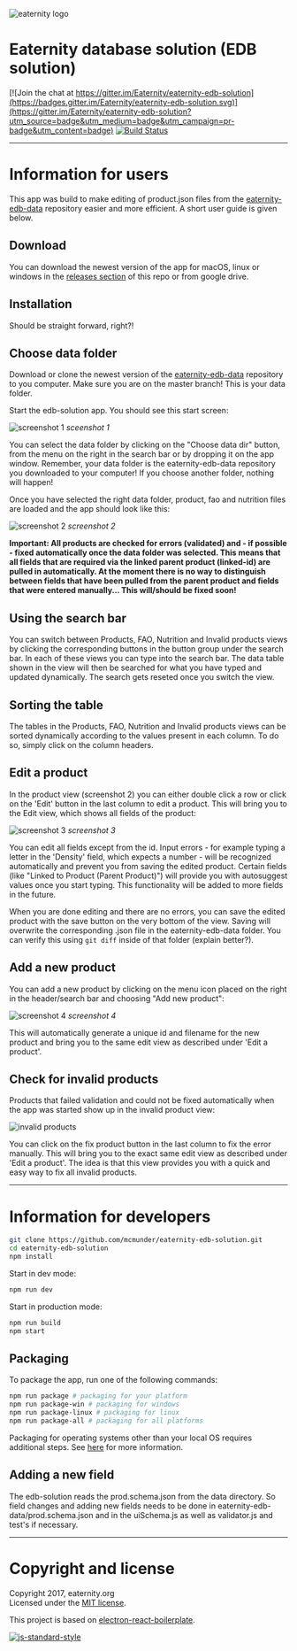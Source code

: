 ![eaternity logo](./docu/logo.png)
# Eaternity database solution (EDB solution)

[![Join the chat at https://gitter.im/Eaternity/eaternity-edb-solution](https://badges.gitter.im/Eaternity/eaternity-edb-solution.svg)](https://gitter.im/Eaternity/eaternity-edb-solution?utm_source=badge&utm_medium=badge&utm_campaign=pr-badge&utm_content=badge) [![Build Status](https://travis-ci.org/Eaternity/eaternity-edb-solution.svg?branch=develop)](https://travis-ci.org/Eaternity/eaternity-edb-solution)

---
# Information for users
This app was build to make editing of product.json files from the [eaternity-edb-data](https://github.com/Eaternity/eaternity-edb-data) repository easier and more efficient. A short user guide is given below.

## Download
You can download the newest version of the app for macOS, linux or windows in the [releases section](https://github.com/Eaternity/eaternity-edb-solution/releases) of this repo or from google drive.

## Installation
Should be straight forward, right?!

## Choose data folder
Download or clone the newest version of the [eaternity-edb-data](https://github.com/Eaternity/eaternity-edb-data) repository to you computer. Make sure you are on the master branch! This is your data folder.

Start the edb-solution app. You should see this start screen:

![screenshot 1](./docu/startscreen.png)
*sceenshot 1*

You can select the data folder by clicking on the "Choose data dir" button, from the menu on the right in the search bar or by dropping it on the app window. Remember, your data folder is the eaternity-edb-data repository you downloaded to your computer! If you choose another folder, nothing will happen!

Once you have selected the right data folder, product, fao and nutrition files are loaded and the app should look like this:

![screenshot 2](./docu/prods-loaded.png)
*screenshot 2*

__Important: All products are checked for errors (validated) and - if possible - fixed automatically once the data folder was selected. This means that all fields that are required via the linked parent product (linked-id) are pulled in automatically. At the moment there is no way to distinguish between fields that have been pulled from the parent product and fields that were entered manually... This will/should be fixed soon!__

## Using the search bar
You can switch between Products, FAO, Nutrition and Invalid products views by clicking the corresponding buttons in the button group under the search bar. In each of these views you can type into the search bar. The data table shown in the view will then be searched for what you have typed and updated dynamically. The search gets reseted once you switch the view.

## Sorting the table
The tables in the Products, FAO, Nutrition and Invalid products views can be sorted dynamically according to the values present in each column. To do so, simply click on the column headers.

## Edit a product
In the product view (screenshot 2) you can either double click a row or click on the 'Edit' button in the last column to edit a product. This will bring you to the Edit view, which shows all fields of the product:

![screenshot 3](./docu/edit-screen.png)
*screenshot 3*

You can edit all fields except from the id. Input errors - for example typing a letter in the 'Density' field, which expects a number - will be recognized automatically and prevent you from saving the edited product. Certain fields (like "Linked to Product (Parent Product)") will provide you with autosuggest values once you start typing. This functionality will be added to more fields in the future.

When you are done editing and there are no errors, you can save the edited product with the save button on the very bottom of the view. Saving will overwrite the corresponding .json file in the eaternity-edb-data folder. You can verify this using `git diff` inside of that folder (explain better?).

## Add a new product
You can add a new product by clicking on the menu icon placed on the right in the header/search bar and choosing "Add new product":

![screenshot 4](./docu/add-new-product.png)
*screenshot 4*

This will automatically generate a unique id and filename for the new product and bring you to the same edit view as described under 'Edit a product'.

## Check for invalid products
Products that failed validation and could not be fixed automatically when the app was started show up in the invalid product view:

![invalid products](./docu/invalid-prods.png)

You can click on the fix product button in the last column to fix the error manually. This will bring you to the exact same edit view as described under 'Edit a product'. The idea is that this view provides you with a quick and easy way to fix all invalid products.

---
# Information for developers

```bash
git clone https://github.com/mcmunder/eaternity-edb-solution.git
cd eaternity-edb-solution
npm install
```

Start in dev mode:
```bash
npm run dev
```

Start in production mode:
```bash
npm run build
npm start
```

## Packaging
To package the app, run one of the following commands:
```bash
npm run package # packaging for your platform
npm run package-win # packaging for windows
npm run package-linux # packaging for linux
npm run package-all # packaging for all platforms
```

Packaging for operating systems other than your local OS requires additional steps. See [here](https://github.com/electron-userland/electron-builder/wiki/Multi-Platform-Build) for more information.

## Adding a new field
The edb-solution reads the prod.schema.json from the data directory. So field changes and adding new fields needs to be done in eaternity-edb-data/prod.schema.json and in the uiSchema.js as well as validator.js and test's if necessary.

---
# Copyright and license

Copyright 2017, eaternity.org  
Licensed under the [MIT license](./LICENSE).

This project is based on [electron-react-boilerplate](https://github.com/chentsulin/electron-react-boilerplate).

[![js-standard-style](https://cdn.rawgit.com/feross/standard/master/badge.svg)](https://github.com/feross/standard)
